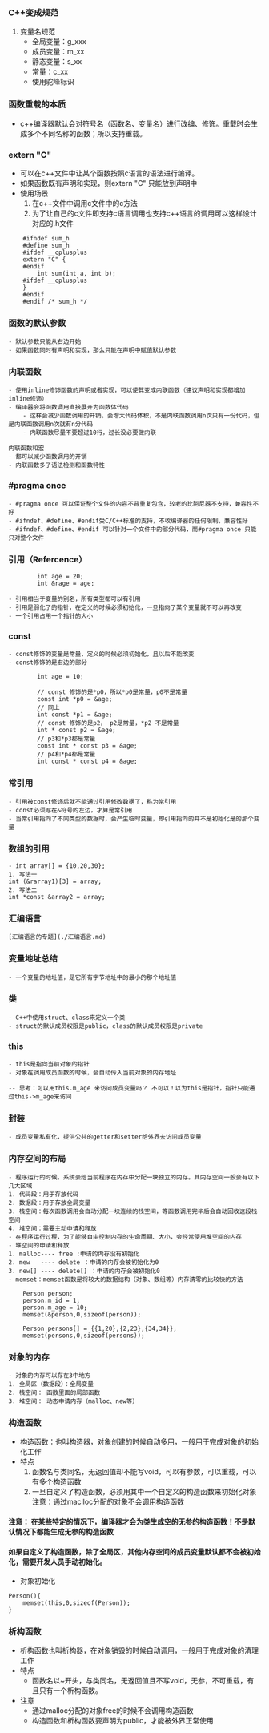 
### C++变成规范
1. 变量名规范
	- 全局变量：g_xxx
	- 成员变量：m_xx
	- 静态变量：s_xx
	- 常量：c_xx
	- 使用驼峰标识

###  函数重载的本质
- c++编译器默认会对符号名（函数名、变量名）进行改编、修饰。重载时会生成多个不同名称的函数；所以支持重载。

###  extern "C" 
- 可以在c++文件中让某个函数按照c语言的语法进行编译。
- 如果函数既有声明和实现，则extern "C" 只能放到声明中
- 使用场景
	1. 在c++文件中调用c文件中的c方法
	2. 为了让自己的c文件即支持c语言调用也支持c++语言的调用可以这样设计对应的.h文件
```
	#ifndef sum_h
	#define sum_h
	#ifdef __cplusplus
	extern "C" {
	#endif
    	int sum(int a, int b);
	#ifdef __cplusplus
	}
	#endif
	#endif /* sum_h */
```

### 函数的默认参数
	- 默认参数只能从右边开始
	- 如果函数同时有声明和实现，那么只能在声明中赋值默认参数


### 内联函数
	- 使用inline修饰函数的声明或者实现，可以使其变成内联函数（建议声明和实现都增加inline修饰）
	- 编译器会将函数调用直接展开为函数体代码
		- 这样会减少函数调用的开销，会增大代码体积，不是内联函数调用n次只有一份代码，但是内联函数调用n次就有n分代码
		- 内联函数尽量不要超过10行，过长没必要做内联

	内联函数和宏
	- 都可以减少函数调用的开销
	- 内联函数多了语法检测和函数特性

### #pragma once 
	- #pragma once 可以保证整个文件的内容不背重复包含，较老的比阿尼器不支持，兼容性不好
	- #ifndef、#define、#endif受C/C++标准的支持，不收编译器的任何限制，兼容性好
	- #ifndef、#define、#endif 可以针对一个文件中的部分代码，而#pragma once 只能只对整个文件

### 引用（Refercence）
```
		int age = 20;
		int &rage = age;
```
	- 引用相当于变量的别名，所有类型都可以有引用
	- 引用是弱化了的指针，在定义的时候必须初始化，一旦指向了某个变量就不可以再改变
	- 一个引用占用一个指针的大小

### const 

	- const修饰的变量是常量，定义的时候必须初始化，且以后不能改变
	- const修饰的是右边的部分
```
		int age = 10;

		// const 修饰的是*p0，所以*p0是常量，p0不是常量
		const int *p0 = &age;
		// 同上
		int const *p1 = &age;
		// const 修饰的是p2， p2是常量，*p2 不是常量
		int * const p2 = &age;
		// p3和*p3都是常量
		const int * const p3 = &age;
		// p4和*p4都是常量
		int const * const p4 = &age;

```

### 常引用
	- 引用被const修饰后就不能通过引用修改数据了，称为常引用
	- const必须写在&符号的左边，才算是常引用
	- 当常引用指向了不同类型的数据时，会产生临时变量，即引用指向的并不是初始化是的那个变量

### 数组的引用
	- int array[] = {10,20,30};
	1. 写法一
	int (&rarray1)[3] = array;
	2. 写法二
	int *const &array2 = array;


### 汇编语言
	[汇编语言的专题](./汇编语言.md)

### 变量地址总结
	- 一个变量的地址值，是它所有字节地址中的最小的那个地址值

### 类
	- C++中使用struct、class来定义一个类
	- struct的默认成员权限是public，class的默认成员权限是private

### this
	- this是指向当前对象的指针
	- 对象在调用成员函数的时候，会自动传入当前对象的内存地址

	-- 思考：可以用this.m_age 来访问成员变量吗？ 不可以！以为this是指针，指针只能通过this->m_age来访问

### 封装
	- 成员变量私有化，提供公共的getter和setter给外界去访问成员变量

### 内存空间的布局
	- 程序运行的时候，系统会给当前程序在内存中分配一块独立的内存。其内存空间一般会有以下几大区域
	1. 代码段：用于存放代码
	2. 数据段：用于存放全局变量
	3. 栈空间：每次函数调用会自动分配一块连续的栈空间，等函数调用完毕后会自动回收这段栈空间
	4. 堆空间：需要主动申请和释放
	- 在程序运行过程，为了能够自由控制内存的生命周期、大小，会经常使用堆空间的内存
	- 堆空间的申请和释放
	1. malloc---- free :申请的内存没有初始化
	2. mew   ---- delete ：申请的内存会被初始化为0
	3. new[] ---- delete[] ：申请的内存会被初始化0
	- memset：memset函数是将较大的数据结构（对象、数组等）内存清零的比较快的方法
```
	Person person;
	person.m_id = 1;
	person.m_age = 10;
	memset(&person,0,sizeof(person));

	Person persons[] = {{1,20},{2,23},{34,34}};
	memset(persons,0,sizeof(persons));

```
### 对象的内存
	- 对象的内存可以存在3中地方
	1. 全局区（数据段）：全局变量
	2. 栈空间： 函数里面的局部函数
	3. 堆空间： 动态申请内存（malloc、new等）

### 构造函数
- 构造函数：也叫构造器，对象创建的时候自动多用，一般用于完成对象的初始化工作
- 特点
	1. 函数名与类同名，无返回值却不能写void，可以有参数，可以重载，可以有多个构造函数
	2. 一旦自定义了构造函数，必须用其中一个自定义的构造函数来初始化对象
	注意：通过maclloc分配的对象不会调用构造函数

#### 注意： 在某些特定的情况下，编译器才会为类生成空的无参的构造函数！不是默认情况下都能生成无参的构造函数
#### 如果自定义了构造函数，除了全局区，其他内存空间的成员变量默认都不会被初始化，需要开发人员手动初始化。

- 对象初始化
```
Person(){
	memset(this,0,sizeof(Person));
}
```

### 析构函数
- 析构函数也叫析构器，在对象销毁的时候自动调用，一般用于完成对象的清理工作
- 特点
	- 函数名以~开头，与类同名，无返回值且不写void，无参，不可重载，有且只有一个析构函数。
- 注意
	- 通过malloc分配的对象free的时候不会调用构造函数
	- 构造函数和析构函数要声明为public，才能被外界正常使用






































